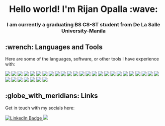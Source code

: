 <h1 align="center">Hello world! I'm Rijan Opalla  :wave: </h1>
<h3 align="center">I am currently a graduating BS CS-ST student from De La Salle University-Manila</h3>

<div id="languages"> 
  <h2> :wrench: Languages and Tools </h2>
  <p> Here are some of the languages, software, or other tools I have experience with: </p>
  <div id="badges">
    <img src="https://img.shields.io/badge/c-%2300599C.svg?style=for-the-badge&logo=c&logoColor=white"/>
    <img src="https://img.shields.io/badge/java-%23ED8B00.svg?style=for-the-badge&logo=openjdk&logoColor=white"/>
    <img src="https://img.shields.io/badge/javascript-%23323330.svg?style=for-the-badge&logo=javascript&logoColor=%23F7DF1E"/>
    <img src="https://img.shields.io/badge/html5-%23E34F26.svg?style=for-the-badge&logo=html5&logoColor=white"/>
    <img src="https://img.shields.io/badge/css3-%231572B6.svg?style=for-the-badge&logo=css3&logoColor=white"/>
    <img src="https://img.shields.io/badge/python-3670A0?style=for-the-badge&logo=python&logoColor=ffdd54"/>
    <img src="https://img.shields.io/badge/pandas-%23150458.svg?style=for-the-badge&logo=pandas&logoColor=white"/>
    <img src="https://img.shields.io/badge/numpy-%23013243.svg?style=for-the-badge&logo=numpy&logoColor=white"/>
    <img src="https://img.shields.io/badge/PyTorch-%23EE4C2C.svg?style=for-the-badge&logo=PyTorch&logoColor=white"/>
    <img src="https://img.shields.io/badge/scikit--learn-%23F7931E.svg?style=for-the-badge&logo=scikit- 
        learn&logoColor=white"/>
    <img src="https://img.shields.io/badge/SciPy-%230C55A5.svg?style=for-the-badge&logo=scipy&logoColor=%white"/>
    <img src="https://img.shields.io/badge/Anaconda-%2344A833.svg?style=for-the-badge&logo=anaconda&logoColor=white"/>
    <img src="https://img.shields.io/badge/Matplotlib-%23ffffff.svg?style=for-the-badge&logo=Matplotlib&logoColor=black"/>
    <img src="https://img.shields.io/badge/apache-%23D42029.svg?style=for-the-badge&logo=apache&logoColor=white"/>
    <img src="https://img.shields.io/badge/firebase-a08021?style=for-the-badge&logo=firebase&logoColor=ffcd34"/>
    <img src="https://img.shields.io/badge/mysql-4479A1.svg?style=for-the-badge&logo=mysql&logoColor=white"/>
    <img src="https://img.shields.io/badge/MongoDB-%234ea94b.svg?style=for-the-badge&logo=mongodb&logoColor=white"/>
    <img src="https://img.shields.io/badge/figma-%23F24E1E.svg?style=for-the-badge&logo=figma&logoColor=white"/>
    <img src="https://img.shields.io/badge/Gimp-657D8B?style=for-the-badge&logo=gimp&logoColor=FFFFFF"/>
    <img src="https://img.shields.io/badge/adobe%20photoshop-%2331A8FF.svg?style=for-the- 
        badge&logo=adobe%20photoshop&logoColor=white"/>
    <img src="https://img.shields.io/badge/Gradle-02303A.svg?style=for-the-badge&logo=Gradle&logoColor=white"/>
    <img src="https://img.shields.io/badge/Android-3DDC84?style=for-the-badge&logo=android&logoColor=white"/>
    <img src="https://img.shields.io/badge/node.js-6DA55F?style=for-the-badge&logo=node.js&logoColor=white"/>
    <img src="https://img.shields.io/badge/NPM-%23CB3837.svg?style=for-the-badge&logo=npm&logoColor=white"/>
    <img src="https://img.shields.io/badge/jquery-%230769AD.svg?style=for-the-badge&logo=jquery&logoColor=white"/>
    <img src="https://img.shields.io/badge/express.js-%23404d59.svg?style=for-the-badge&logo=express&logoColor=%2361DAFB"/>
    <img src="https://img.shields.io/badge/react-%2320232a.svg?style=for-the-badge&logo=react&logoColor=%2361DAFB"/>
    <img src="https://img.shields.io/badge/vercel-%23000000.svg?style=for-the-badge&logo=vercel&logoColor=white"/>
    <img src="https://img.shields.io/badge/markdown-%23000000.svg?style=for-the-badge&logo=markdown&logoColor=white"/>
    <img src="https://img.shields.io/badge/Linux-FCC624?style=for-the-badge&logo=linux&logoColor=black"/>
    <img src="https://img.shields.io/badge/NODEMON-%23323330.svg?style=for-the-badge&logo=nodemon&logoColor=%BBDEAD"/>
    <img src="https://img.shields.io/badge/heroku-%23430098.svg?style=for-the-badge&logo=heroku&logoColor=white"/>
  </div>
</div>

<div id="socials"> 
  <h2> :globe_with_meridians: Links </h2>
  <p>Get in touch with my socials here:</p>
  <div id="badges">
      <a href="https://www.linkedin.com/in/rijopalla/">
        <img src="https://img.shields.io/badge/LinkedIn-blue?style=for-the-badge&logo=linkedin&logoColor=white" alt="LinkedIn   
        Badge"/>
      </a>
      <a href="https://www.facebook.com/rij.opalla/">
        <img src="https://img.shields.io/badge/Facebook-%231877F2.svg?style=for-the-badge&logo=Facebook&logoColor=white" a 
        lt="Facebook Badge"/>
      </a>
  </div>
</div>





